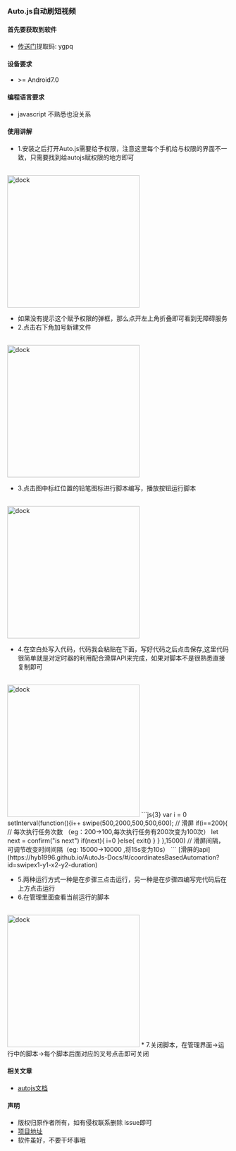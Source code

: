 ### Auto.js自动刷短视频

#### 首先要获取到软件
* [传送门](https://pan.baidu.com/s/1IG1J1ewAVFmTgcY4uE-hGw)提取码: ygpq

#### 设备要求
* \>= Android7.0
#### 编程语言要求
* javascript 不熟悉也没关系
#### 使用讲解
* 1.安装之后打开Auto.js需要给予权限，注意这里每个手机给与权限的界面不一致，只需要找到给autojs赋权限的地方即可
<br/>
<img style="width:300px;" :src="$withBase('/image/autojs-1.jpg')" alt="dock">

* 如果没有提示这个赋予权限的弹框，那么点开左上角折叠即可看到无障碍服务
* 2.点击右下角加号新建文件
<br/>
<img style="width:300px;" :src="$withBase('/image/autojs-2.jpg')" alt="dock">

* 3.点击图中标红位置的铅笔图标进行脚本编写，播放按钮运行脚本
<br/>
<img style="width:300px;" :src="$withBase('/image/autojs-3.jpg')" alt="dock">

* 4.在空白处写入代码，代码我会粘贴在下面，写好代码之后点击保存,这里代码很简单就是对定时器的利用配合滑屏API来完成，如果对脚本不是很熟悉直接复制即可
<br/>
<img style="width:300px;" :src="$withBase('/image/autojs-4.jpg')" alt="dock">
```js{3}
  var i = 0
  setInterval(function(){i++
    swipe(500,2000,500,500,600); // 滑屏
    if(i==200){ // 每次执行任务次数 （eg：200->100,每次执行任务有200次变为100次）
      let next = confirm("is next")
      if(next){
        i=0
      }else{
        exit()
      }
    }
  },15000) // 滑屏间隔，可调节改变时间间隔（eg: 15000->10000 ,将15s变为10s）
```
[滑屏的api](https://hyb1996.github.io/AutoJs-Docs/#/coordinatesBasedAutomation?id=swipex1-y1-x2-y2-duration)

* 5.两种运行方式一种是在步骤三点击运行，另一种是在步骤四编写完代码后在上方点击运行
* 6.在管理里面查看当前运行的脚本
<br/>
<img style="width:300px;" :src="$withBase('/image/autojs-5.jpg')" alt="dock">
* 7.关闭脚本，在管理界面->运行中的脚本->每个脚本后面对应的叉号点击即可关闭

#### 相关文章
* [autojs文档](https://hyb1996.github.io/AutoJs-Docs/#/)
#### 声明
* 版权归原作者所有，如有侵权联系删除 issue即可 
* [项目地址](https://github.com/huskyAreYouScared/blog)
* 软件虽好，不要干坏事哦
